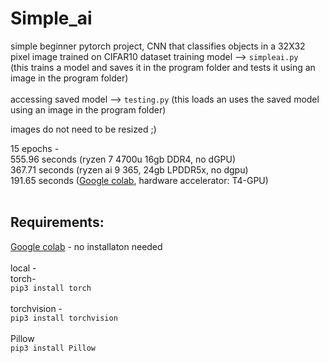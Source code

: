 # Simple_ai
simple beginner pytorch project, CNN that classifies objects in a 32X32 pixel image trained on CIFAR10 dataset
training model --> `simpleai.py` <br>
(this trains a model and saves it in the program folder and tests it using an image in the program folder)<br><br>
accessing saved model --> `testing.py` (this loads an uses the saved model using an image in the program folder)

images do not need to be resized ;)

15 epochs -<br> 555.96 seconds (ryzen 7 4700u 16gb DDR4, no dGPU)<br>
                367.71 seconds (ryzen ai 9 365, 24gb LPDDR5x, no dgpu)<br>
                191.65 seconds ([Google colab](colab.research.google.com), hardware accelerator: T4-GPU)<br><br>
## Requirements:
[Google colab](colab.research.google.com) - no installaton needed
<br><br>
local - 
<br>torch-
<br>`pip3 install torch`<br>
<br>torchvision -
<br>`pip3 install torchvision`
<br>
<br>Pillow
<br>`pip3 install Pillow`


